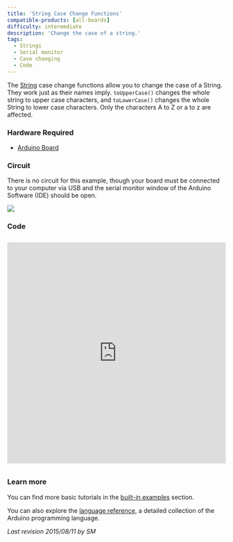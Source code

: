 ```yaml
---
title: 'String Case Change Functions'
compatible-products: [all-boards]
difficulty: intermediate
description: 'Change the case of a string.'
tags: 
  - Strings
  - Serial monitor
  - Case changing
  - Code
---
```


The [String](https://www.arduino.cc/en/Reference/StringObject) case change functions allow you to change the case of a String. They work just as their names imply. `toUpperCase()` changes the whole string to upper case characters, and `toLowerCase()` changes the whole String to lower case characters.  Only the characters A to Z or a to z are affected.

### Hardware Required

- [Arduino Board](https://store.arduino.cc/collections/boards-modules)

### Circuit

There is no circuit for this example, though your board must be connected to your computer via USB and the serial monitor window of the Arduino Software (IDE) should be open.

![](assets/circuit.png)


### Code

<iframe src='https://create.arduino.cc/example/builtin/08.Strings%5CStringCaseChanges/StringCaseChanges/preview?embed&snippet' style='height:510px;width:100%;margin:10px 0' frameborder='0'></iframe>

### Learn more

You can find more basic tutorials in the [built-in examples](/built-in-examples) section.

You can also explore the [language reference](https://www.arduino.cc/reference/en/), a detailed collection of the Arduino programming language.

*Last revision 2015/08/11 by SM*